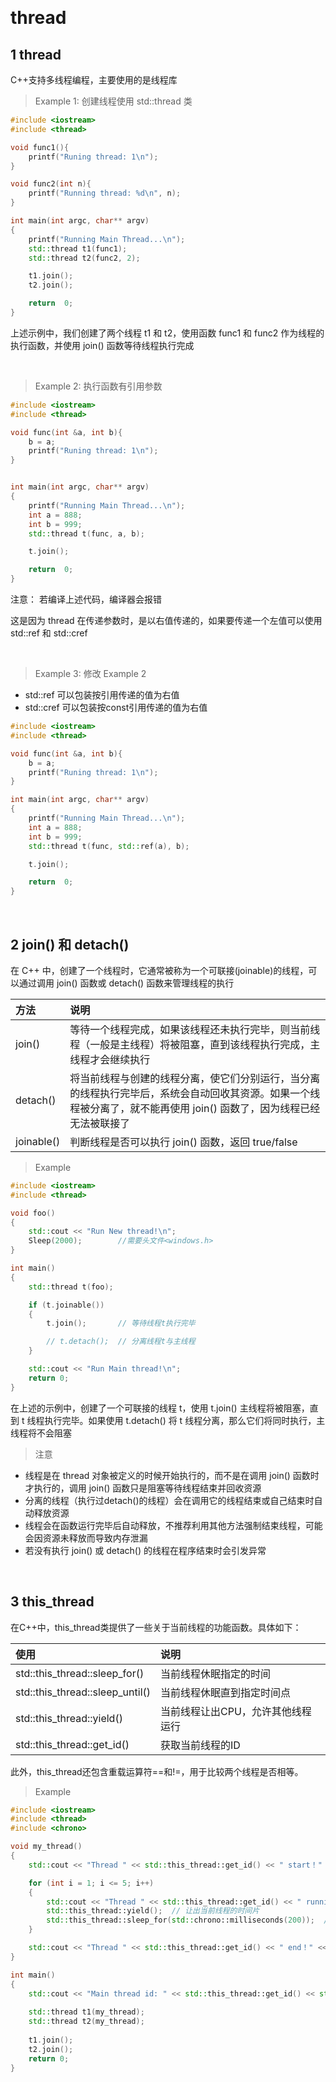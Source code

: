 &emsp;
# thread
## 1 thread
C++支持多线程编程，主要使用的是线程库<thread>

>Example 1: 创建线程使用 std::thread 类
```c++
#include <iostream>
#include <thread>

void func1(){
    printf("Runing thread: 1\n");
}

void func2(int n){
    printf("Running thread: %d\n", n);
}

int main(int argc, char** argv)
{
    printf("Running Main Thread...\n");
    std::thread t1(func1);
    std::thread t2(func2, 2);

    t1.join();
    t2.join();

    return  0;
}
```

上述示例中，我们创建了两个线程 t1 和 t2，使用函数 func1 和 func2 作为线程的执行函数，并使用 join() 函数等待线程执行完成

&emsp;
>Example 2: 执行函数有引用参数
```c++
#include <iostream>
#include <thread>

void func(int &a, int b){
    b = a;
    printf("Runing thread: 1\n");
}


int main(int argc, char** argv)
{
    printf("Running Main Thread...\n");
    int a = 888;
    int b = 999;
    std::thread t(func, a, b);

    t.join();

    return  0;
}
```
注意： 若编译上述代码，编译器会报错


这是因为 thread 在传递参数时，是以右值传递的，如果要传递一个左值可以使用std::ref 和 std::cref

&emsp;
>Example 3: 修改 Example 2
- std::ref 可以包装按引用传递的值为右值
- std::cref 可以包装按const引用传递的值为右值
```c++
#include <iostream>
#include <thread>

void func(int &a, int b){
    b = a;
    printf("Runing thread: 1\n");
}

int main(int argc, char** argv)
{
    printf("Running Main Thread...\n");
    int a = 888;
    int b = 999;
    std::thread t(func, std::ref(a), b);

    t.join();

    return  0;
}
```

&emsp;
## 2 join() 和 detach()
在 C++ 中，创建了一个线程时，它通常被称为一个可联接(joinable)的线程，可以通过调用 join() 函数或 detach() 函数来管理线程的执行

|方法|	说明|
|:--|:--|
|join()	|等待一个线程完成，如果该线程还未执行完毕，则当前线程（一般是主线程）将被阻塞，直到该线程执行完成，主线程才会继续执行
|detach()|	将当前线程与创建的线程分离，使它们分别运行，当分离的线程执行完毕后，系统会自动回收其资源。如果一个线程被分离了，就不能再使用 join() 函数了，因为线程已经无法被联接了
|joinable()	|判断线程是否可以执行 join() 函数，返回 true/false

>Example
```c++
#include <iostream>
#include <thread>

void foo()
{
	std::cout << "Run New thread!\n";
	Sleep(2000);   		//需要头文件<windows.h>
}

int main()
{
	std::thread t(foo);

	if (t.joinable())
	{
		t.join();  		// 等待线程t执行完毕

		// t.detach();  // 分离线程t与主线程
	}

	std::cout << "Run Main thread!\n";
	return 0;
}
```
在上述的示例中，创建了一个可联接的线程 t，使用 t.join() 主线程将被阻塞，直到 t 线程执行完毕。如果使用 t.detach() 将 t 线程分离，那么它们将同时执行，主线程将不会阻塞

>注意
- 线程是在 thread 对象被定义的时候开始执行的，而不是在调用 join() 函数时才执行的，调用 join() 函数只是阻塞等待线程结束并回收资源
- 分离的线程（执行过detach()的线程）会在调用它的线程结束或自己结束时自动释放资源
- 线程会在函数运行完毕后自动释放，不推荐利用其他方法强制结束线程，可能会因资源未释放而导致内存泄漏
- 若没有执行 join() 或 detach() 的线程在程序结束时会引发异常

&emsp;
## 3 this_thread
在C++中，this_thread类提供了一些关于当前线程的功能函数。具体如下：

|使用	| 说明|
|:--|:--|
|std::this_thread::sleep_for()|	当前线程休眠指定的时间
|std::this_thread::sleep_until()|	当前线程休眠直到指定时间点
|std::this_thread::yield()	|当前线程让出CPU，允许其他线程运行
|std::this_thread::get_id()	|获取当前线程的ID

此外，this_thread还包含重载运算符==和!=，用于比较两个线程是否相等。

>Example
```c++
#include <iostream>
#include <thread>
#include <chrono>

void my_thread()
{
	std::cout << "Thread " << std::this_thread::get_id() << " start！" << std::endl;

	for (int i = 1; i <= 5; i++)
	{
		std::cout << "Thread " << std::this_thread::get_id() << " running: " << i << std::endl;
		std::this_thread::yield();	// 让出当前线程的时间片
		std::this_thread::sleep_for(std::chrono::milliseconds(200));  // 线程休眠200毫秒
	}

	std::cout << "Thread " << std::this_thread::get_id() << " end！" << std::endl;
}

int main()
{
	std::cout << "Main thread id: " << std::this_thread::get_id() << std::endl;
	
    std::thread t1(my_thread);
	std::thread t2(my_thread);
	
	t1.join();
	t2.join();
	return 0;
}
```